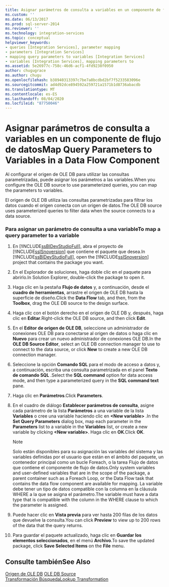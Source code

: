 ```yaml
---
title: Asignar parámetros de consulta a variables en un componente de flujo de datos | Microsoft Docs
ms.custom: ''
ms.date: 06/13/2017
ms.prod: sql-server-2014
ms.reviewer: ''
ms.technology: integration-services
ms.topic: conceptual
helpviewer_keywords:
- queries [Integration Services], parameter mapping
- parameters [Integration Services]
- mapping query parameters to variables [Integration Services]
- variables [Integration Services], mapping parameters to
ms.assetid: 5e26977c-758c-46d6-acf1-4fd9238f0950
author: chugugrace
ms.author: chugu
ms.openlocfilehash: b38940313397c7be7a8bcdbd2bf7f5233583096e
ms.sourcegitcommit: ad4d92dce894592a259721a1571b1d8736abacdb
ms.translationtype: MT
ms.contentlocale: es-ES
ms.lasthandoff: 08/04/2020
ms.locfileid: "87750046"
---
```

# <a name="map-query-parameters-to-variables-in-a-data-flow-component"></a><span data-ttu-id="ef991-102">Asignar parámetros de consulta a variables en un componente de flujo de datos</span><span class="sxs-lookup"><span data-stu-id="ef991-102">Map Query Parameters to Variables in a Data Flow Component</span></span>
  <span data-ttu-id="ef991-103">Al configurar el origen de OLE DB para utilizar las consultas parametrizadas, puede asignar los parámetros a las variables.</span><span class="sxs-lookup"><span data-stu-id="ef991-103">When you configure the OLE DB source to use parameterized queries, you can map the parameters to variables.</span></span>  
  
 <span data-ttu-id="ef991-104">El origen de OLE DB utiliza las consultas parametrizadas para filtrar los datos cuando el origen conecta con un origen de datos.</span><span class="sxs-lookup"><span data-stu-id="ef991-104">The OLE DB source uses parameterized queries to filter data when the source connects to a data source.</span></span>  
  
### <a name="to-map-a-query-parameter-to-a-variable"></a><span data-ttu-id="ef991-105">Para asignar un parámetro de consulta a una variable</span><span class="sxs-lookup"><span data-stu-id="ef991-105">To map a query parameter to a variable</span></span>  
  
1.  <span data-ttu-id="ef991-106">En [!INCLUDE[ssBIDevStudioFull](../../includes/ssbidevstudiofull-md.md)], abra el proyecto de [!INCLUDE[ssISnoversion](../../includes/ssisnoversion-md.md)] que contiene el paquete que desea.</span><span class="sxs-lookup"><span data-stu-id="ef991-106">In [!INCLUDE[ssBIDevStudioFull](../../includes/ssbidevstudiofull-md.md)], open the [!INCLUDE[ssISnoversion](../../includes/ssisnoversion-md.md)] project that contains the package you want.</span></span>  
  
2.  <span data-ttu-id="ef991-107">En el Explorador de soluciones, haga doble clic en el paquete para abrirlo.</span><span class="sxs-lookup"><span data-stu-id="ef991-107">In Solution Explorer, double-click the package to open it.</span></span>  
  
3.  <span data-ttu-id="ef991-108">Haga clic en la pestaña **Flujo de datos** y, a continuación, desde el **cuadro de herramientas**, arrastre el origen de OLE DB hasta la superficie de diseño.</span><span class="sxs-lookup"><span data-stu-id="ef991-108">Click the **Data Flow** tab, and then, from the **Toolbox**, drag the OLE DB source to the design surface.</span></span>  
  
4.  <span data-ttu-id="ef991-109">Haga clic con el botón derecho en el origen de OLE DB y, después, haga clic en **Editar**.</span><span class="sxs-lookup"><span data-stu-id="ef991-109">Right-click the OLE DB source, and then click **Edit**.</span></span>  
  
5.  <span data-ttu-id="ef991-110">En el **Editor de origen de OLE DB**, seleccione un administrador de conexiones OLE DB para conectarse al origen de datos o haga clic en **Nuevo** para crear un nuevo administrador de conexiones OLE DB.</span><span class="sxs-lookup"><span data-stu-id="ef991-110">In the **OLE DB Source Editor**, select an OLE DB connection manager to use to connect to the data source, or click **New** to create a new OLE DB connection manager.</span></span>  
  
6.  <span data-ttu-id="ef991-111">Seleccione la opción **Comando SQL** para el modo de acceso a datos y, a continuación, escriba una consulta parametrizada en el panel **Texto de comando SQL** .</span><span class="sxs-lookup"><span data-stu-id="ef991-111">Select the **SQL command** option for data access mode, and then type a parameterized query in the **SQL command text** pane.</span></span>  
  
7.  <span data-ttu-id="ef991-112">Haga clic en **Parámetros**.</span><span class="sxs-lookup"><span data-stu-id="ef991-112">Click **Parameters**.</span></span>  
  
8.  <span data-ttu-id="ef991-113">En el cuadro de diálogo **Establecer parámetros de consulta**, asigne cada parámetro de la lista **Parámetros** a una variable de la lista **Variables** o cree una variable haciendo clic en **\<New variable>** .</span><span class="sxs-lookup"><span data-stu-id="ef991-113">In the **Set Query Parameters** dialog box, map each parameter in the **Parameters** list to a variable in the **Variables** list, or create a new variable by clicking **\<New variable>**.</span></span> <span data-ttu-id="ef991-114">Haga clic en **OK**.</span><span class="sxs-lookup"><span data-stu-id="ef991-114">Click **OK**.</span></span>  
  
    > [!NOTE]  
    >  <span data-ttu-id="ef991-115">Solo están disponibles para su asignación las variables del sistema y las variables definidas por el usuario que están en el ámbito del paquete, un contenedor principal como un bucle Foreach, o la tarea Flujo de datos que contiene el componente de flujo de datos.</span><span class="sxs-lookup"><span data-stu-id="ef991-115">Only system variables and user-defined variables that are in the scope of the package, a parent container such as a Foreach Loop, or the Data Flow task that contains the data flow component are available for mapping.</span></span> <span data-ttu-id="ef991-116">La variable debe tener un tipo de datos compatible con la columna en la cláusula WHERE a la que se asigna el parámetro.</span><span class="sxs-lookup"><span data-stu-id="ef991-116">The variable must have a data type that is compatible with the column in the WHERE clause to which the parameter is assigned.</span></span>  
  
9. <span data-ttu-id="ef991-117">Puede hacer clic en **Vista previa** para ver hasta 200 filas de los datos que devuelve la consulta.</span><span class="sxs-lookup"><span data-stu-id="ef991-117">You can click **Preview** to view up to 200 rows of the data that the query returns.</span></span>  
  
10. <span data-ttu-id="ef991-118">Para guardar el paquete actualizado, haga clic en **Guardar los elementos seleccionados**, en el menú **Archivo**.</span><span class="sxs-lookup"><span data-stu-id="ef991-118">To save the updated package, click **Save Selected Items** on the **File** menu.</span></span>  
  
## <a name="see-also"></a><span data-ttu-id="ef991-119">Consulte también</span><span class="sxs-lookup"><span data-stu-id="ef991-119">See Also</span></span>  
 <span data-ttu-id="ef991-120">[Origen de OLE DB](ole-db-source.md) </span><span class="sxs-lookup"><span data-stu-id="ef991-120">[OLE DB Source](ole-db-source.md) </span></span>  
 [<span data-ttu-id="ef991-121">Transformación Búsqueda</span><span class="sxs-lookup"><span data-stu-id="ef991-121">Lookup Transformation</span></span>](transformations/lookup-transformation.md)  
  
  
